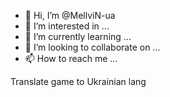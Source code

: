 - 👋 Hi, I’m @MellviN-ua
- 👀 I’m interested in ...
- 🌱 I’m currently learning ...
- 💞️ I’m looking to collaborate on ...
- 📫 How to reach me ...

<!---
MellviN-ua/MellviN-ua is a ✨ special ✨ repository because its `README.md` (this file) appears on your GitHub profile.
You can click the Preview link to take a look at your changes.
--->Translate game to Ukrainian lang
